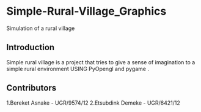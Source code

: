 # Simple-Rural-Village_Graphics
Simulation of a rural village 
## Introduction
  Simple rural village is a project that tries to give a sense of imagination to a simple rural environment USING PyOpengl and pygame .
## Contributors
  1.Bereket Asnake - UGR/9574/12
  2.Etsubdink Demeke - UGR/6421/12
